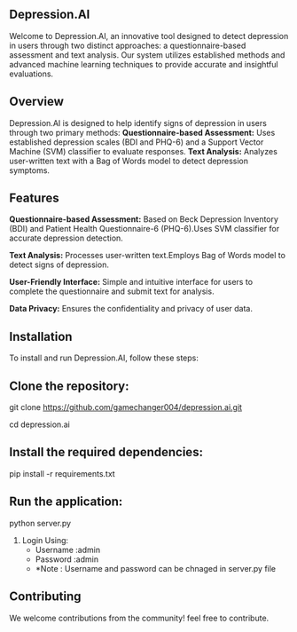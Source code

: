 ## Depression.AI
Welcome to Depression.AI, an innovative tool designed to detect depression in users through two distinct approaches: a questionnaire-based assessment and text analysis. Our system utilizes established methods and advanced machine learning techniques to provide accurate and insightful evaluations.

## Overview
Depression.AI is designed to help identify signs of depression in users through two primary methods:
**Questionnaire-based Assessment:**  Uses established depression scales (BDI and PHQ-6) and a Support Vector Machine (SVM) classifier to evaluate responses.
**Text Analysis:** Analyzes user-written text with a Bag of Words model to detect depression symptoms.

## Features
   **Questionnaire-based Assessment:**
      Based on Beck Depression Inventory (BDI) and Patient Health Questionnaire-6 (PHQ-6).Uses SVM classifier for accurate depression detection.
  
   **Text Analysis:**
      Processes user-written text.Employs Bag of Words model to detect signs of depression.
   
   **User-Friendly Interface:** 
      Simple and intuitive interface for users to complete the questionnaire and submit text for analysis.

   **Data Privacy:** 
      Ensures the confidentiality and privacy of user data.

## Installation
To install and run Depression.AI, follow these steps:

## Clone the repository:
git clone https://github.com/gamechanger004/depression.ai.git

cd depression.ai

## Install the required dependencies:
pip install -r requirements.txt

## Run the application:
python server.py

1. Login Using:
   - Username :admin
   - Password :admin
   - *Note : Username and password can be chnaged in server.py file

## Contributing
We welcome contributions from the community! feel free to contribute.

